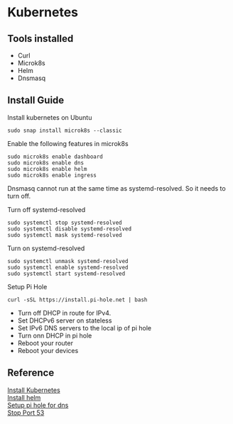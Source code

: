 # Kubernetes
## Tools installed
* Curl
* Microk8s
* Helm
* Dnsmasq

## Install Guide

Install kubernetes on Ubuntu
```shell
sudo snap install microk8s --classic
```

Enable the following features in microk8s
```shell
sudo microk8s enable dashboard
sudo microk8s enable dns
sudo microk8s enable helm
sudo microk8s enable ingress
```

Dnsmasq cannot run at the same time as systemd-resolved. So it needs to turn off.

Turn off systemd-resolved
```shell
sudo systemctl stop systemd-resolved
sudo systemctl disable systemd-resolved
sudo systemctl mask systemd-resolved
```

Turn on systemd-resolved
```shell
sudo systemctl unmask systemd-resolved
sudo systemctl enable systemd-resolved
sudo systemctl start systemd-resolved
```

Setup Pi Hole
```shell
curl -sSL https://install.pi-hole.net | bash
```

* Turn off DHCP in route for IPv4.
* Set DHCPv6 server on stateless
* Set IPv6 DNS servers to the local ip of pi hole
* Turn onn DHCP in pi hole
* Reboot your router
* Reboot your devices


## Reference
[Install Kubernetes](https://ubuntu.com/kubernetes/install)\
[Install helm](https://helm.sh/docs/intro/install/)\
[Setup pi hole for dns](https://docs.pi-hole.net/main/basic-install/)\
[Stop Port 53](https://askubuntu.com/questions/191226/dnsmasq-failed-to-create-listening-socket-for-port-53-address-already-in-use)